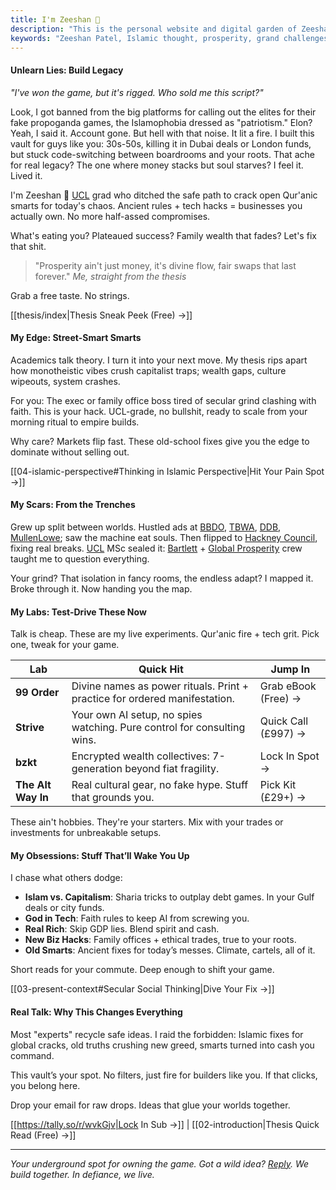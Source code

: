```yaml
---
title: I'm Zeeshan 👋
description: "This is the personal website and digital garden of Zeeshan Patel, focusing on Islamic thought, prosperity, and grand challenges. And radical business fixes for senior execs and family offices."
keywords: "Zeeshan Patel, Islamic thought, prosperity, grand challenges, digital garden, personal website, alternate business models, Qur'anic economics, cultural leadership, UCL, Islam, UCL-backed Islamic prosperity models"
---
```


#### Unlearn Lies: Build Legacy
_"I've won the game, but it's rigged. Who sold me this script?"_

Look, I got banned from the big platforms for calling out the elites for their fake propoganda games, the Islamophobia dressed as "patriotism." Elon? Yeah, I said it. Account gone.
But hell with that noise. It lit a fire. I built this vault for guys like you: 30s-50s, killing it in Dubai deals or London funds, but stuck code-switching between boardrooms and your roots. That ache for real legacy? The one where money stacks but soul starves? I feel it. Lived it.

I'm Zeeshan 👋 [UCL](https://x.com/UCL) grad who ditched the safe path to crack open Qur'anic smarts for today's chaos. Ancient rules + tech hacks = businesses you actually own. No more half-assed compromises.

What's eating you? Plateaued success? Family wealth that fades? Let's fix that shit.

> "Prosperity ain't just money, it's divine flow, fair swaps that last forever." _Me, straight from the thesis_

Grab a free taste. No strings.

[[thesis/index|Thesis Sneak Peek (Free) →]]
#### My Edge: Street-Smart Smarts
Academics talk theory. I turn it into your next move. My thesis rips apart how monotheistic vibes crush capitalist traps; wealth gaps, culture wipeouts, system crashes.

For you: The exec or family office boss tired of secular grind clashing with faith. This is your hack. UCL-grade, no bullshit, ready to scale from your morning ritual to empire builds.

Why care? Markets flip fast. These old-school fixes give you the edge to dominate without selling out.

[[04-islamic-perspective#Thinking in Islamic Perspective|Hit Your Pain Spot →]]
#### My Scars: From the Trenches
Grew up split between worlds. Hustled ads at [BBDO](https://www.bbdo.com/), [TBWA](https://www.tbwa.com/), [DDB](https://www.ddb.com/), [MullenLowe](https://www.mullenlowe.com/); saw the machine eat souls. Then flipped to [Hackney Council](https://hackney.gov.uk/), fixing real breaks. 
[UCL](https://x.com/UCL) MSc sealed it: [Bartlett](https://x.com/TheBartlettUCL) + [Global Prosperity](https://x.com/Glo_Pro) crew taught me to question everything.

Your grind? That isolation in fancy rooms, the endless adapt? I mapped it. Broke through it. Now handing you the map.
#### My Labs: Test-Drive These Now
Talk is cheap. These are my live experiments. Qur'anic fire + tech grit. Pick one, tweak for your game.

| Lab                | Quick Hit                                                                  | Jump In             |
| ------------------ | -------------------------------------------------------------------------- | ------------------- |
| **99 Order**       | Divine names as power rituals. Print + practice for ordered manifestation. | Grab eBook (Free) → |
| **Strive**         | Your own AI setup, no spies watching. Pure control for consulting wins.    | Quick Call (£997) → |
| **bzkt**           | Encrypted wealth collectives: 7-generation beyond fiat fragility.          | Lock In Spot →      |
| **The Alt Way In** | Real cultural gear, no fake hype. Stuff that grounds you.                  | Pick Kit (£29+) →   |

These ain't hobbies. They're your starters. Mix with your trades or investments for unbreakable setups.
#### My Obsessions: Stuff That’ll Wake You Up
I chase what others dodge:
- **Islam vs. Capitalism**: Sharia tricks to outplay debt games. In your Gulf deals or city funds.
- **God in Tech**: Faith rules to keep AI from screwing you.
- **Real Rich**: Skip GDP lies. Blend spirit and cash.
- **New Biz Hacks**: Family offices + ethical trades, true to your roots.
- **Old Smarts**: Ancient fixes for today’s messes. Climate, cartels, all of it.

Short reads for your commute. Deep enough to shift your game.

[[03-present-context#Secular Social Thinking|Dive Your Fix →]] 
#### Real Talk: Why This Changes Everything

Most "experts" recycle safe ideas. I raid the forbidden: Islamic fixes for global cracks, old truths crushing new greed, smarts turned into cash you command.

This vault’s your spot. No filters, just fire for builders like you. If that clicks, you belong here.

Drop your email for raw drops. Ideas that glue your worlds together.

[[https://tally.so/r/wvkGjv|Lock In Sub →]] | [[02-introduction|Thesis Quick Read (Free) →]]

---
_Your underground spot for owning the game. Got a wild idea? [Reply](mailto:zeeshan.patel.22@ucl.ac.uk). We build together. In defiance, we live._